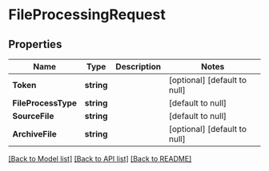 # FileProcessingRequest

## Properties
Name | Type | Description | Notes
------------ | ------------- | ------------- | -------------
**Token** | **string** |  | [optional] [default to null]
**FileProcessType** | **string** |  | [default to null]
**SourceFile** | **string** |  | [default to null]
**ArchiveFile** | **string** |  | [optional] [default to null]

[[Back to Model list]](../README.md#documentation-for-models) [[Back to API list]](../README.md#documentation-for-api-endpoints) [[Back to README]](../README.md)


